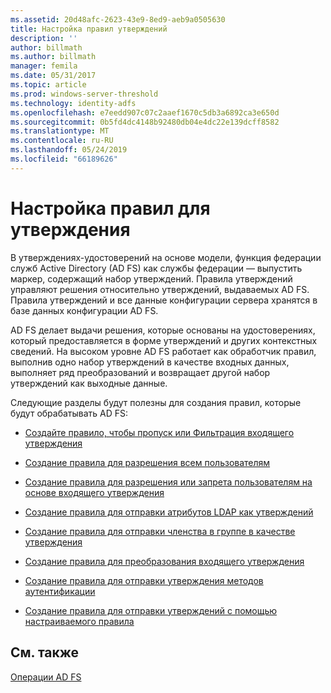 ```yaml
---
ms.assetid: 20d48afc-2623-43e9-8ed9-aeb9a0505630
title: Настройка правил утверждений
description: ''
author: billmath
ms.author: billmath
manager: femila
ms.date: 05/31/2017
ms.topic: article
ms.prod: windows-server-threshold
ms.technology: identity-adfs
ms.openlocfilehash: e7eedd907c07c2aaef1670c5db3a6892ca3e650d
ms.sourcegitcommit: 0b5fd4dc4148b92480db04e4dc22e139dcff8582
ms.translationtype: MT
ms.contentlocale: ru-RU
ms.lasthandoff: 05/24/2019
ms.locfileid: "66189626"
---
```

# <a name="configure-claim-rules"></a>Настройка правил для утверждения

В утверждениях\-удостоверений на основе модели, функция федерации служб Active Directory (AD FS) как службы федерации — выпустить маркер, содержащий набор утверждений. Правила утверждений управляют решения относительно утверждений, выдаваемых AD FS. Правила утверждений и все данные конфигурации сервера хранятся в базе данных конфигурации AD FS.  
  
AD FS делает выдачи решения, которые основаны на удостоверениях, который предоставляется в форме утверждений и других контекстных сведений. На высоком уровне AD FS работает как обработчик правил, выполнив одно набор утверждений в качестве входных данных, выполняет ряд преобразований и возвращает другой набор утверждений как выходные данные. 

Следующие разделы будут полезны для создания правил, которые будут обрабатывать AD FS: 
  
-   [Создайте правило, чтобы пропуск или Фильтрация входящего утверждения](../../ad-fs/operations/Create-a-Rule-to-Pass-Through-or-Filter-an-Incoming-Claim.md)  
  
-   [Создание правила для разрешения всем пользователям](../../ad-fs/operations/Create-a-Rule-to-Permit-All-Users.md)  
  
-   [Создание правила для разрешения или запрета пользователям на основе входящего утверждения](../../ad-fs/operations/Create-a-Rule-to-Permit-or-Deny-Users-Based-on-an-Incoming-Claim.md)  
  
-   [Создание правила для отправки атрибутов LDAP как утверждений](../../ad-fs/operations/Create-a-Rule-to-Send-LDAP-Attributes-as-Claims.md)  
  
-   [Создание правила для отправки членства в группе в качестве утверждения](../../ad-fs/operations/Create-a-Rule-to-Send-Group-Membership-as-a-Claim.md)  
  
-   [Создание правила для преобразования входящего утверждения](../../ad-fs/operations/Create-a-Rule-to-Transform-an-Incoming-Claim.md)  
  
-   [Создание правила для отправки утверждения методов аутентификации](../../ad-fs/operations/Create-a-Rule-to-Send-an-Authentication-Method-Claim.md)  
  
-   [Создание правила для отправки утверждений с помощью настраиваемого правила](../../ad-fs/operations/Create-a-Rule-to-Send-Claims-Using-a-Custom-rule.md)  

## <a name="see-also"></a>См. также  
[Операции AD FS](../../ad-fs/AD-FS-2016-Operations.md) 
